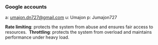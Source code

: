### Google accounts
a: umajon.dn727@gmail.com
u: Umajon
p: Jumajon727

**Rate limiting**: protects the system from abuse and ensures fair access to resources. 
**Throttling**: protects the system from overload and maintains performance under heavy load.